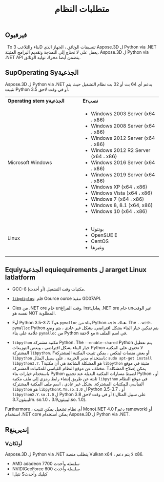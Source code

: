 ﻿---
title: متطلبات النظام
type: docs
weight: 50
url: /ar/python-net/system-requirements/
description: The متطلبات النظام ل Aspose.3D ل Python via .NET.
---
## **Oفيرفيو**
` `To بناء والتلاعب 3D تنسيقات الوثائق ، الجهاز الذي Aspose.3D ل Python via .NET يعمل على لا تحتاج إلى النمذجة وتقديم البرامج المثبتة. Aspose.3D ل Python via .NET API يتضمن أيضا محرك توليد الوثائق.
## **SupOperating Syالجذعية**
Aspose.3D ل Python via .NET يدعم أي 64 بت أو 32 بت نظام التشغيل حيث يتم تثبيت Python 3.5 أو في وقت لاحق.

<table>  
    <tr>
        <td style="font-weight: bold; width:400px">Operating stem yالجذعية</td>
        <td style="font-weight: bold; width:400px">Erنصب</td>
    </tr>
    <tr>
        <td>Microsoft Windows</td>
        <td>
            <ul>
                <li>Windows 2003 Server (x64 ، x86)</li>
                <li>Windows 2008 Server (x64 ، x86)</li>
                <li>Windows 2012 Server (x64 ، x86)</li>
                <li>Windows 2012 R2 Server (x64 ، x86)</li>
                <li>Windows 2016 Server (x64 ، x86)</li>
                <li>Windows 2019 Server (x64 ، x86)</li>
                <li>Windows XP (x64 ، x86)</li>
                <li>Windows Vista (x64 ، x86)</li>
                <li>Windows 7 (x64 ، x86)</li>
                <li>Windows 8, 8.1 (x64, x86)</li>
                <li>Windows 10 (x64 ، x86)</li>
            </ul>
        </td>
    </tr>
    <tr>
        <td>Linux</td>
        <td>
            <ul>
                <li>Uبونتو</li>
                <li>OpenSUE E</li>
                <li>CentOS</li>
                <li>وغيرها</li>
            </ul>
        </td>
    </tr>
</table>


## Equiyالجذعية equiequirements ل ararget Linux latlatform

- GCC-6 مكتبات وقت التشغيل (أو أحدث).
  
- [`libgdiplus`](https://github.com/mono/libgdiplus): قلم Oource ource تنفيذ GD07API.

- Cies من .NET ore خام unوقت الفراغ. Instيعادل .NET ore خام unغير الوقت نفسه هو NOT المطلوبة.

- Fأو Python 3.5-3.7: Tهو `pymalloc` بناء من Python هناك حاجة. The `--with-pymalloc` Python يتم تمكين خيار البناء بشكل افتراضي. بشكل غير عادي ، يتم وضع علامة على بناء `pymalloc` من Python مع لاحقة `m` في اسم الملف.

- `libpython` مكتبة مشتركة Python. The `--enable-shared` Python يتم تعطيل خيار البناء بشكل افتراضي ، وبعض التوزيعات Python لا تحتوي على المكتبة المشتركة `libpython`. Fأو بعض منصات لينكس ، يمكن تثبيت المكتبة المشتركة `libpython` باستخدام مدير الحزمة ، على سبيل المثال: `sudo apt-get install libpython3.7`. Tهو المشكلة الشائعة هي أن مكتبة `libpython` مثبتة في موقع مختلف عن موقع النظام القياسي للمكتبات المشتركة. Tيمكن إصلاح المشكلة باستخدام خيارات بناء Python لضبط مسارات المكتبة البديلة عند تجميع Python ، أو ثابتة عن طريق إنشاء رابط رمزي إلى ملف مكتبة `libpython` في موقع النظام القياسي للمكتبات المشتركة. بشكل غير عادي ، اسم ملف المكتبة المشتركة `libpython` هو `libpythonX.Ym.so.1.0` ل Python 3.5-3.7 ، أو `libpythonX.Y.so.1.0` ل Python 3.8 أو في وقت لاحق (على سبيل المثال: ليبيثون3.7m. so.1.0 ، ليبيثون3.9.so. 1.0).



Furthermore ، أي نظام تشغيل يمكن تثبيت Mono(.NET 4.0 Fدعم ramework) أو استخدام .NET core يمكن استخدام Aspose.3D ل Python via .NET.
## **Rإنديرينغ**
### **Vأولكان**
Aspose.3D ل Python via .NET يتطلب منصة Vulkan x64 ، لا يتم دعم x86.

- AMD adadeon 7700 سلسلة وأحدث
- NVIDIGeeForce 600 سلسلة وأحدث
- Iنتيل Sكيليك وأحدث
